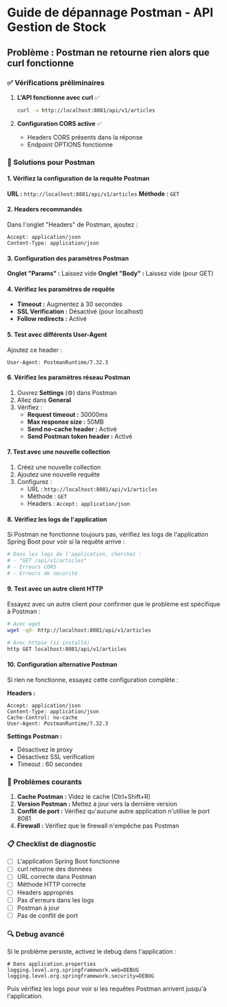 # Guide de dépannage Postman - API Gestion de Stock

## Problème : Postman ne retourne rien alors que curl fonctionne

### ✅ Vérifications préliminaires

1. **L'API fonctionne avec curl** ✅
   ```bash
   curl -v http://localhost:8081/api/v1/articles
   ```

2. **Configuration CORS active** ✅
   - Headers CORS présents dans la réponse
   - Endpoint OPTIONS fonctionne

### 🔧 Solutions pour Postman

#### 1. Vérifiez la configuration de la requête Postman

**URL :** `http://localhost:8081/api/v1/articles`
**Méthode :** `GET`

#### 2. Headers recommandés

Dans l'onglet "Headers" de Postman, ajoutez :

```
Accept: application/json
Content-Type: application/json
```

#### 3. Configuration des paramètres Postman

**Onglet "Params" :** Laissez vide
**Onglet "Body" :** Laissez vide (pour GET)

#### 4. Vérifiez les paramètres de requête

- **Timeout :** Augmentez à 30 secondes
- **SSL Verification :** Désactivé (pour localhost)
- **Follow redirects :** Activé

#### 5. Test avec différents User-Agent

Ajoutez ce header :
```
User-Agent: PostmanRuntime/7.32.3
```

#### 6. Vérifiez les paramètres réseau Postman

1. Ouvrez **Settings** (⚙️) dans Postman
2. Allez dans **General**
3. Vérifiez :
   - **Request timeout :** 30000ms
   - **Max response size :** 50MB
   - **Send no-cache header :** Activé
   - **Send Postman token header :** Activé

#### 7. Test avec une nouvelle collection

1. Créez une nouvelle collection
2. Ajoutez une nouvelle requête
3. Configurez :
   - URL : `http://localhost:8081/api/v1/articles`
   - Méthode : `GET`
   - Headers : `Accept: application/json`

#### 8. Vérifiez les logs de l'application

Si Postman ne fonctionne toujours pas, vérifiez les logs de l'application Spring Boot pour voir si la requête arrive :

```bash
# Dans les logs de l'application, cherchez :
# - "GET /api/v1/articles"
# - Erreurs CORS
# - Erreurs de sécurité
```

#### 9. Test avec un autre client HTTP

Essayez avec un autre client pour confirmer que le problème est spécifique à Postman :

```bash
# Avec wget
wget -qO- http://localhost:8081/api/v1/articles

# Avec httpie (si installé)
http GET localhost:8081/api/v1/articles
```

#### 10. Configuration alternative Postman

Si rien ne fonctionne, essayez cette configuration complète :

**Headers :**
```
Accept: application/json
Content-Type: application/json
Cache-Control: no-cache
User-Agent: PostmanRuntime/7.32.3
```

**Settings Postman :**
- Désactivez le proxy
- Désactivez SSL verification
- Timeout : 60 secondes

### 🚨 Problèmes courants

1. **Cache Postman :** Videz le cache (Ctrl+Shift+R)
2. **Version Postman :** Mettez à jour vers la dernière version
3. **Conflit de port :** Vérifiez qu'aucune autre application n'utilise le port 8081
4. **Firewall :** Vérifiez que le firewall n'empêche pas Postman

### 📋 Checklist de diagnostic

- [ ] L'application Spring Boot fonctionne
- [ ] curl retourne des données
- [ ] URL correcte dans Postman
- [ ] Méthode HTTP correcte
- [ ] Headers appropriés
- [ ] Pas d'erreurs dans les logs
- [ ] Postman à jour
- [ ] Pas de conflit de port

### 🔍 Debug avancé

Si le problème persiste, activez le debug dans l'application :

```properties
# Dans application.properties
logging.level.org.springframework.web=DEBUG
logging.level.org.springframework.security=DEBUG
```

Puis vérifiez les logs pour voir si les requêtes Postman arrivent jusqu'à l'application. 